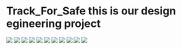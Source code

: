 # Track_For_Safe this is our design egineering project
<img src="screenshot\Screenshot_1.jpg" style="width=30%">
<img src="screenshot\Screenshot_2.jpg" style="width=30%">
<img src="screenshot\Screenshot_3.jpg" style="width=30%">
<img src="screenshot\Screenshot_4.jpg" style="width=30%">
<img src="screenshot\Screenshot_5.jpg" style="width=30%">
<img src="screenshot\Screenshot_6.jpg" style="width=30%">
<img src="screenshot\Screenshot_7.jpg" style="width=30%">
<img src="screenshot\Screenshot_8.jpg" style="width=30%">
<img src="screenshot\Screenshot_9.jpg" style="width=30%">
<img src="screenshot\Screenshot_10.jpg" style="width=30%">
<img src="screenshot\Screenshot_11.jpg" style="width=30%">
